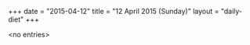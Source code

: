 +++
date = "2015-04-12"
title = "12 April 2015 (Sunday)"
layout = "daily-diet"
+++

<p>&lt;no entries&gt;</p>